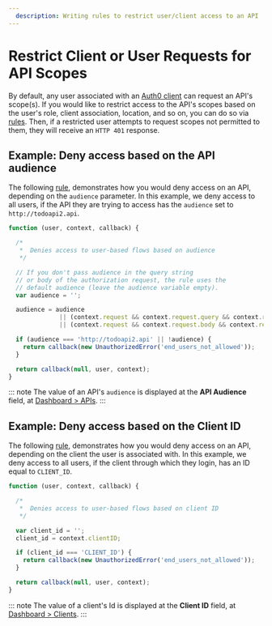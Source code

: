 ```yaml
---
  description: Writing rules to restrict user/client access to an API
---
```


# Restrict Client or User Requests for API Scopes

By default, any user associated with an [Auth0 client](/clients) can request an API's scope(s). If you would like to restrict access to the API's scopes based on the user's role, client association, location, and so on, you can do so via [rules](/rules). Then, if a restricted user attempts to request scopes not permitted to them, they will receive an `HTTP 401` response.

## Example: Deny access based on the API audience

The following [rule](/rules), demonstrates how you would deny access on an API, depending on the `audience` parameter. In this example, we deny access to all users, if the API they are trying to access has the `audience` set to `http://todoapi2.api`.

```js
function (user, context, callback) {

  /*
   *  Denies access to user-based flows based on audience
   */

  // If you don't pass audience in the query string
  // or body of the authorization request, the rule uses the
  // default audience (leave the audience variable empty).
  var audience = '';

  audience = audience
              || (context.request && context.request.query && context.request.query.audience)
              || (context.request && context.request.body && context.request.body.audience);

  if (audience === 'http://todoapi2.api' || !audience) {
    return callback(new UnauthorizedError('end_users_not_allowed'));
  }

  return callback(null, user, context);
}
```

::: note
The value of an API's `audience` is displayed at the **API Audience** field, at [Dashboard > APIs](${manage_url}/#/apis).
:::

## Example: Deny access based on the Client ID

The following [rule](/rules), demonstrates how you would deny access on an API, depending on the client the user is associated with. In this example, we deny access to all users, if the client through which they login, has an ID equal to `CLIENT_ID`.

```js
function (user, context, callback) {

  /*
   *  Denies access to user-based flows based on client ID
   */

  var client_id = '';
  client_id = context.clientID;

  if (client_id === 'CLIENT_ID') {
    return callback(new UnauthorizedError('end_users_not_allowed'));
  }

  return callback(null, user, context);
}
```

::: note
The value of a client's Id is displayed at the **Client ID** field, at [Dashboard > Clients](${manage_url}/#/clients).
:::
